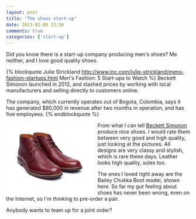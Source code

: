```yaml
---
layout: post
title: "The shoes start-up"
date: 2013-02-08 23:50
comments: true
categories: ['start-up']
---
```


Did you know there is a start-up company producing men's shoes? Me neither,
and I love good quality shoes.

{% blockquote Julie Strickland http://www.inc.com/julie-strickland/mens-fashion-startups.html Men's Fashion: 5 Start-ups to Watch %}
Beckett Simonon launched in 2012, and slashed prices by working with local manufacturers and
selling directly to customers online.

The company, which currently operates out of Bogota, Colombia, says it has 
generated $80,000 in revenue after two months in operation, and has five employees.
{% endblockquote %}

<img src="/images/Bailey_Chukka_Boot.jpg" style="float: left; margin-right: 10px;"/>

From what I can tell [Beckett Simonon](http://www.beckettsimonon.com) produce nice shoes.
I would rate them between very good and high quality, just looking at the pictures.
All designs are very classy and stylish, which is rare these days. Leather looks
high quality, soles too.

The ones I loved right away are the Bailey Chukka Boot model, shown here.
So far my gut feeling about shoes has never been wrong, even on the Internet, so
I'm thinking to pre-order a pair.

Anybody wants to team up for a joint order?
